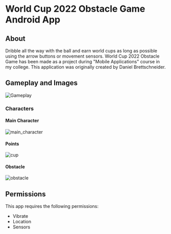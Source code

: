 # World Cup 2022 Obstacle Game Android App
## About

Dribble all the way with the ball and earn world cups as long as possible using the arrow buttons or movement sensors.
World Cup 2022 Obstacle Game has been made as a project during "Mobile Applications" course in my college.
This application was originally created by Daniel Brettschneider.

## Gameplay and Images

   ![Gameplay](https://user-images.githubusercontent.com/60986160/209329209-bd424425-fbe2-4822-a649-c7f0ec8c49e5.gif)

   
### Characters
#### Main Character
   ![main_character](https://user-images.githubusercontent.com/60986160/205104587-a609abbe-2b71-4968-8527-f25b914785dc.png)
   
#### Points
   ![cup](https://user-images.githubusercontent.com/60986160/209329360-e796b4c4-ffe5-4319-a02e-cce7cf49816b.png)


#### Obstacle
   ![obstacle](https://user-images.githubusercontent.com/60986160/205103613-85d7622b-f2d0-4900-8a1d-524187c8e2be.png)

## Permissions

This app requires the following permissions:
- Vibrate
- Location
- Sensors

